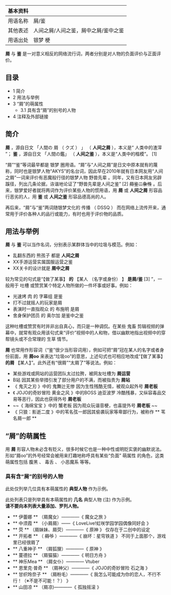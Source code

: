 |  **基本资料**  ||
|---|---|
|用语名称  |  屑/鉴   |
|其他表述  |  人间之屑/人间之鉴，屑中之屑/鉴中之鉴   |
|用语出处  |  银梦  梗   |
  
**屑** 与 **鉴** 是一对意义相反的网络流行词，两者分别是对人物的负面评价与正面评价。

##  目录

  * 1  简介 
  * 2  用法与举例 
  * 3  “屑”的萌属性 
    * 3.1  具有含“屑”的别号的人物 
  * 4  注释及外部链接 

##  简介

**屑** ，源自日文  「人間の  屑  （  クズ  ）  」  （ **人间之屑** ），本义是“  人类中的渣滓  ”； **鉴** ，源自日文
「人間の鑑」  （ **人间之鉴** ），本义是“人类中的楷模”。  [1]

“屑”“鉴”等词最早都是  银梦
圈用语。“屑”与“人间之屑”是日文中原本就有的蔑称，同时也是银梦人物“AKYS”的名台词，因此早在2010年就有日本网友用“人间之屑”一词来评价有恶魔般行径的银梦人物
野兽先辈  。同年，又有日本网友另辟蹊径，列出几条论据，诙谐地论证了“野兽先辈是人间之鉴”  [2]  ~~屑鉴二象性~~
。后来，银梦爱好者就将两词作为评价某些人物的惯用语，用 **屑** 或 **人间之屑** 形容品行恶劣的人，用 **鉴** 或 **人间之鉴**
形容品德高尚的人。

再后来，“屑”与“鉴”两词随银梦文化的  传播  （  DSSQ  ）  而在网络上流传开来，通常用于评价各种人的品行或能力，有时也用于评价物的品质。

##  用法与举例

**屑** 与 **鉴** 可以当作名词，分别表示某群体当中的垃圾与模范。例如：

  * 乱翻东西的  熊孩子  都是 **人间之屑**
  * XX手游运营实属国服运营之鉴 
  * XX关卡的设计就是 **屑中之屑**

较为常见的句式是“【做了某事】 **的** 【某人  （名字或身份）  】 **是屑/鉴** [3]  ”，一般用于  吐槽
或赞赏某个特定人物所做的一件坏事或好事。例如：

  * 光速烤  肉  的  字幕组  是鉴 
  * 打不过就摇人的玩家是屑 
  * 表演时一直指观众  的  布施明  是屑 
  * 舍身保护团员  的  奥尔加  是鉴中之鉴 

这种吐槽或赞赏有时并非出自真心，而只是一种调侃。在某些  鬼畜
剪辑视频的弹幕中，就常有观众用该句式来“评价”视频中的人和物，借以幽默地指出视频中的穿帮镜头或不合常理的  生草  情节。

**屑** 也常用作形容词（“鉴”很少当形容词用），例如可把“屑”冠在某人的名字或者身份前面，用 **屑oo**
来表达“垃圾oo”的意思，上述句式也可相应地改成“【做了某事】 **的屑** 【某人】”。此外还有“很屑”“太屑了”等说法。例如：

  * 某些游戏或网站的运营团队太过拉胯，被网友吐槽为 **屑运营**
  * B站  因其某些举措引发了部分用户的不满，而被指责为 **屑站**
  * 《  鬼灭之刃  》中的  鬼舞辻无惨  因为生性残酷无情，被观众起外号 **屑老板**
  * 《  JOJO的奇妙冒险  黄金之风  》中的BOSS  迪亚波罗  冷酷残暴，又纵容毒品交易等恶行，因此也获得外号 **屑老板**
  * ~~《 海绵宝宝  》中的  蟹老板  因为观众玩谐音梗，也喜提外号 **屑老板** ~~
  * 《  只狼：影逝二度  》中的苇名弦一郎因其偷袭玩家等卑鄙行为，被称作 ** 苇名屑一郎  **

##  “屑”的萌属性

用 **屑** 形容人物未必含有贬义，很多时候它也是一种中性或明贬实褒的幽默说法。形如“屑oo”的外号经常会被用来打趣地称呼具有某些“负面”  萌属性
的角色，这类萌属性包括  腹黑  、  毒舌  、  小恶魔系  等等。

###  具有含“屑”的别号的人物

此处仅列举几位具有本萌属性的 **典型人物** 作为示例。

此处列表只是列举具有本萌属性的 **几名** 典型人物  (注)  作为示例。  
**请不要向本列表大量添加、罗列人物。**

  * ** 伊蕾娜  ** （屑魔女）————《  魔女之旅  》 
  * ** 中须霞  ** （小屑屑）——《  LoveLive!虹咲学园学园偶像同好会  》 
  * ** 荧  ** （屑妹妹、屑荧）————《  原神  》  仅存在于二创中的设定 
  * ** 开拓者  ** （ ~~屑爷~~ ）————《  崩坏：星穹铁道  》  不同于上面那个，游戏里已经很屑了 
  * ** 八重神子  ** （屑狐狸）————《  原神  》 
  * ** 蔓德拉  ** （屑猫猫）————《  明日方舟  》 
  * ** 神乐Mea  ** （屑女仆）————  Vtuber 
  * ** 恩里克·普奇  ** （屑神父）————《  JOJO的奇妙冒险  石之海  》 
  * ** 甘织玲奈子  ** （屑粉毛）————《  我怎么可能成为你的恋人，不行不行！（※不是不可能！？）  》 
  * ** 山田凉  ** （屑凉)————《  孤独摇滚  》 